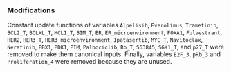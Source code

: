### Modifications

Constant update functions of variables `Alpelisib`, `Everolimus`, `Trametinib`, `BCL2_T`, `BCLXL_T`, `MCL1_T`, `BIM_T`, `ER`, `ER_microenvironment`, `FOXA1`, `Fulvestrant`, `HER2`, `HER3_T`, `HER3_microenvironment`, `Ipatasertib`, `MYC_T`, `Navitoclax`, `Neratinib`, `PBX1`, `PDK1`, `PIM`, `Palbociclib`, `Rb_T`, `S63845`, `SGK1_T`, and `p27_T` were removed to make them canonical inputs. Finally, variables `E2F_3`, `pRb_3` and `Proliferation_4` were removed because they are unused.